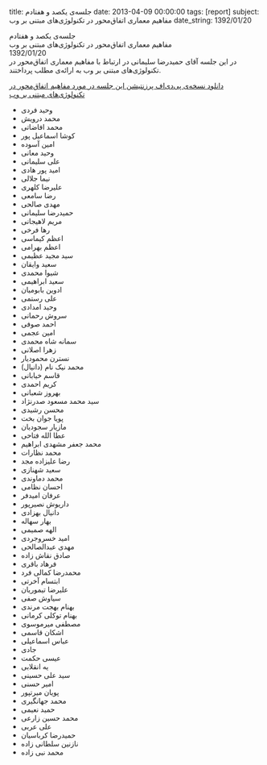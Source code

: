 title: جلسه‌ی یکصد و هفتادم
date: 2013-04-09 00:00:00
tags: [report]
subject: مفاهیم معماری اتفاق‌محور در تکنولوژی‌های مبتنی بر وب
date_string: 1392/01/20


<div class="title">
جلسه‌ی یکصد و هفتادم
</div>

<div class="subject">
مفاهیم معماری اتفاق‌محور در تکنولوژی‌های مبتنی بر وب
</div>

<div class="date">
1392/01/20
</div>

<div class="body">
در این جلسه آقای حمیدرضا سلیمانی در ارتباط با مفاهیم معماری اتفاق‌محور در تکنولوژی‌های
مبتنی بر وب به ارائه‌ی مطلب پرداختند.
</div>

<a href="/presentations/92_01_20_event_driven.pdf" class="attachment">دانلود نسخه‌ی پی‌دی‌اف پرزنتیشن این جلسه در مورد مفاهیم اتفاق‌محور در تکنولوژی‌های مبتنی بر وب</a>


<ul class="members bullet">
<li>وحید فردی</li>
<li>محمد درویش</li>
<li>محمد افاضاتی</li>
<li>کوشا اسماعیل پور</li>
<li>امین آسوده</li>
<li>وحید معانی</li>
<li>علی سلیمانی</li>
<li>امید پور هادی</li>
<li>نیما جلالی</li>
<li>علیرضا کلهری</li>
<li>رضا سامعی</li>
<li>مهدی صالحی</li>
<li>حمیدرضا سلیمانی</li>
<li>مریم لاهیجانی</li>
<li>رها فرخی</li>
<li>اعظم کیماسی</li>
<li>اعظم بهرامی</li>
<li>سید مجید عظیمی</li>
<li>سعید وایقان</li>
<li>شیوا محمدی</li>
<li>سعید ابراهیمی</li>
<li>ادوین بابومیان</li>
<li>علی رستمی</li>
<li>وحید امدادی</li>
<li>سروش رحمانی</li>
<li>احمد صوفی</li>
<li>امین عجمی</li>
<li>سمانه شاه محمدی</li>
<li>زهرا اصلانی</li>
<li>نسترن محمودیار</li>
<li>محمد نیک نام (دانیال)</li>
<li>قاسم خیابانی</li>
<li>کریم احمدی</li>
<li>بهروز شعبانی</li>
<li>سید محمد مسعود صدرنژاد</li>
<li>محسن رشیدی</li>
<li>پویا جوان بخت</li>
<li>مازیار سجودیان</li>
<li>عطا الله فتاحی</li>
<li>محمد جعفر مشهدی ابراهیم</li>
<li>محمد نظارات</li>
<li>رضا علیزاده مجد</li>
<li>سعید شهنازی</li>
<li>محمد دماوندی</li>
<li>احسان نظامی</li>
<li>عرفان امیدفر</li>
<li>داریوش نصیرپور</li>
<li>دانیال بهزادی</li>
<li>بهار سهاله</li>
<li>الهه صمیمی</li>
<li>امید خسروجردی</li>
<li>مهدی عبدالصالحی</li>
<li>صادق نقاش زاده</li>
<li>فرهاد باقری</li>
<li>محمدرضا کمالی فرد</li>
<li>ابتسام آخرتی</li>
<li>علیرضا تیموریان</li>
<li>سیاوش صفی</li>
<li>بهنام بهجت مرندی</li>
<li>بهنام توکلی کرمانی</li>
<li>مصطفی میرموسوی</li>
<li>اشکان قاسمی</li>
<li>عباس اسماعیلی</li>
<li>جادی</li>
<li>عیسی حکمت</li>
<li>یه انقلابی</li>
<li>سید علی حسینی</li>
<li>امیر حسنی</li>
<li>پویان میرتپور</li>
<li>محمد جهانگیری</li>
<li>حمید نعیمی</li>
<li>محمد حسین زارعی</li>
<li>علی عربی</li>
<li>حمیدرضا کرباسیان</li>
<li>نازنین سلطانی زاده</li>
<li>محمد نبی زاده</li>
</ul>
<br/>
<br/>
